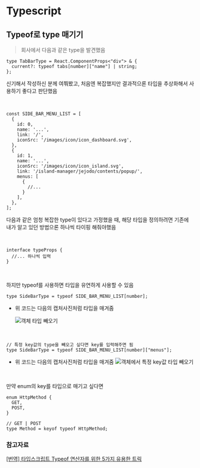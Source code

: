 # Typescript

## Typeof로 type 매기기

> 회사에서 다음과 같은 type을 발견했음

```JSX
type TabBarType = React.ComponentProps<"div"> & {
  current?: typeof tabs[number]["name"] | string;
};
```

신기해서 작성하신 분께 여쭤봤고, 처음엔 복잡했지만 결과적으론 타입을 추상화해서 사용하기 좋다고 판단했음

<br>

```TS
const SIDE_BAR_MENU_LIST = [
  {
    id: 0,
    name: '...',
    link: '/',
    iconSrc: '/images/icon/icon_dashboard.svg',
  },
  {
    id: 1,
    name: '...',
    iconSrc: '/images/icon/icon_island.svg',
    link: '/island-manager/jejodo/contents/popup/',
    menus: [
      {
        //...
      }
    ],
  },
];
```

다음과 같은 엄청 복잡한 type이 있다고 가정했을 때, 해당 타입을 정의하려면 기존에 내가 알고 있던 방법으론 하나씩 타이핑 해줘야했음

<br>

```TS
interface typeProps {
  //... 하나씩 입력
}
```

<br>

하지만 typeof를 사용하면 타입을 유연하게 사용할 수 있음

```JSX
type SideBarType = typeof SIDE_BAR_MENU_LIST[number];
```

- 위 코드는 다음의 캡처사진처럼 타입을 매겨줌

  ![객체 타입 빼오기](../../screen/typeof%EB%A1%9C%20%EA%B0%9D%EC%B2%B4%20%ED%83%80%EC%9E%85%20%EB%B9%BC%EC%98%A4%EA%B8%B0.png)

<br>

```TS
// 특정 key값의 type을 빼오고 싶다면 key를 입력해주면 됨
type SideBarType = typeof SIDE_BAR_MENU_LIST[number]["menus"];
```

- 위 코드는 다음의 캡처사진처럼 타입을 매겨줌
  ![객체에서 특정 key값 타입 빼오기](../../screen/typeof%EC%97%90%20%ED%8A%B9%EC%A0%95%20key%EA%B0%92%EC%97%90%20%ED%95%B4%EB%8B%B9%ED%95%98%EB%8A%94%20%ED%83%80%EC%9E%85.png)

<br>

만약 enum의 key를 타입으로 매기고 싶다면

```TS
enum HttpMethod {
  GET,
  POST,
}

// GET | POST
type Method = keyof typeof HttpMethod;
```

### 참고자료

[[번역] 타입스크립트 Typeof 연산자를 위한 5가지 유용한 트릭](https://velog.io/@surim014/5-very-useful-tricks-for-thetypescript-typeof-operator)
